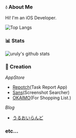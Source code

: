 ### 💧 About Me

Hi! I'm an iOS Developer.

![Top Langs](https://github-readme-stats.vercel.app/api/top-langs/?username=uruly)

### 📊 Stats

![uruly's github stats](https://github-readme-stats.vercel.app/api?username=uruly&count_private=true&show_icons=true)

### 📱 Creation

*AppStore*

- [Repotch](https://apps.apple.com/us/app/repotch/id1537512055)(Task Report App)
- [Sans](https://apps.apple.com/us/app/sans-screenshot-searcher/id1549792968)(Screenshot Searcher)
- [OKAIMO](https://apps.apple.com/us/app/okaimo/id1470819105)(For Shopping List.)


*Blog*

- [うるおいらんど](https://uruly.xyz/)

### etc...




<!--
**uruly/uruly** is a ✨ _special_ ✨ repository because its `README.md` (this file) appears on your GitHub profile.

Here are some ideas to get you started:

- 🔭 I’m currently working on ...
- 🌱 I’m currently learning ...
- 👯 I’m looking to collaborate on ...
- 🤔 I’m looking for help with ...
- 💬 Ask me about ...
- 📫 How to reach me: ...
- 😄 Pronouns: ...
- ⚡ Fun fact: ...
-->
